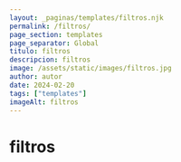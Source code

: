 ```yaml
---
layout: _paginas/templates/filtros.njk
permalink: /filtros/
page_section: templates
page_separator: Global
titulo: filtros
descripcion: filtros
image: /assets/static/images/filtros.jpg
author: autor
date: 2024-02-20
tags: ["templates"]
imageAlt: filtros
---
```


# filtros
